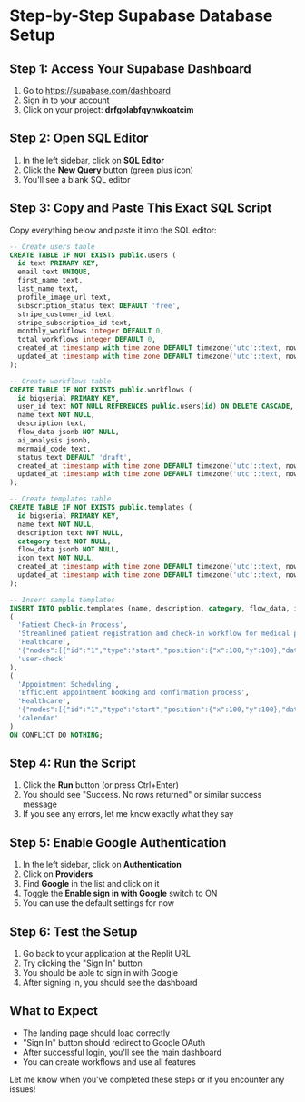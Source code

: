 # Step-by-Step Supabase Database Setup

## Step 1: Access Your Supabase Dashboard
1. Go to https://supabase.com/dashboard
2. Sign in to your account
3. Click on your project: **drfgolabfqynwkoatcim**

## Step 2: Open SQL Editor
1. In the left sidebar, click on **SQL Editor**
2. Click the **New Query** button (green plus icon)
3. You'll see a blank SQL editor

## Step 3: Copy and Paste This Exact SQL Script
Copy everything below and paste it into the SQL editor:

```sql
-- Create users table
CREATE TABLE IF NOT EXISTS public.users (
  id text PRIMARY KEY,
  email text UNIQUE,
  first_name text,
  last_name text,
  profile_image_url text,
  subscription_status text DEFAULT 'free',
  stripe_customer_id text,
  stripe_subscription_id text,
  monthly_workflows integer DEFAULT 0,
  total_workflows integer DEFAULT 0,
  created_at timestamp with time zone DEFAULT timezone('utc'::text, now()) NOT NULL,
  updated_at timestamp with time zone DEFAULT timezone('utc'::text, now()) NOT NULL
);

-- Create workflows table
CREATE TABLE IF NOT EXISTS public.workflows (
  id bigserial PRIMARY KEY,
  user_id text NOT NULL REFERENCES public.users(id) ON DELETE CASCADE,
  name text NOT NULL,
  description text,
  flow_data jsonb NOT NULL,
  ai_analysis jsonb,
  mermaid_code text,
  status text DEFAULT 'draft',
  created_at timestamp with time zone DEFAULT timezone('utc'::text, now()) NOT NULL,
  updated_at timestamp with time zone DEFAULT timezone('utc'::text, now()) NOT NULL
);

-- Create templates table
CREATE TABLE IF NOT EXISTS public.templates (
  id bigserial PRIMARY KEY,
  name text NOT NULL,
  description text NOT NULL,
  category text NOT NULL,
  flow_data jsonb NOT NULL,
  icon text NOT NULL,
  created_at timestamp with time zone DEFAULT timezone('utc'::text, now()) NOT NULL,
  updated_at timestamp with time zone DEFAULT timezone('utc'::text, now()) NOT NULL
);

-- Insert sample templates
INSERT INTO public.templates (name, description, category, flow_data, icon) VALUES
(
  'Patient Check-in Process',
  'Streamlined patient registration and check-in workflow for medical practices',
  'Healthcare',
  '{"nodes":[{"id":"1","type":"start","position":{"x":100,"y":100},"data":{"label":"Patient Arrival"}},{"id":"2","type":"process","position":{"x":100,"y":200},"data":{"label":"Digital Check-in"}},{"id":"3","type":"decision","position":{"x":100,"y":300},"data":{"label":"Insurance Verification"}},{"id":"4","type":"end","position":{"x":100,"y":400},"data":{"label":"Ready for Provider"}}],"edges":[{"id":"e1-2","source":"1","target":"2"},{"id":"e2-3","source":"2","target":"3"},{"id":"e3-4","source":"3","target":"4"}]}',
  'user-check'
),
(
  'Appointment Scheduling',
  'Efficient appointment booking and confirmation process',
  'Healthcare',
  '{"nodes":[{"id":"1","type":"start","position":{"x":100,"y":100},"data":{"label":"Schedule Request"}},{"id":"2","type":"process","position":{"x":100,"y":200},"data":{"label":"Check Availability"}},{"id":"3","type":"decision","position":{"x":100,"y":300},"data":{"label":"Confirm Appointment"}},{"id":"4","type":"end","position":{"x":100,"y":400},"data":{"label":"Send Confirmation"}}],"edges":[{"id":"e1-2","source":"1","target":"2"},{"id":"e2-3","source":"2","target":"3"},{"id":"e3-4","source":"3","target":"4"}]}',
  'calendar'
)
ON CONFLICT DO NOTHING;
```

## Step 4: Run the Script
1. Click the **Run** button (or press Ctrl+Enter)
2. You should see "Success. No rows returned" or similar success message
3. If you see any errors, let me know exactly what they say

## Step 5: Enable Google Authentication
1. In the left sidebar, click on **Authentication**
2. Click on **Providers**
3. Find **Google** in the list and click on it
4. Toggle the **Enable sign in with Google** switch to ON
5. You can use the default settings for now

## Step 6: Test the Setup
1. Go back to your application at the Replit URL
2. Try clicking the "Sign In" button
3. You should be able to sign in with Google
4. After signing in, you should see the dashboard

## What to Expect
- The landing page should load correctly
- "Sign In" button should redirect to Google OAuth
- After successful login, you'll see the main dashboard
- You can create workflows and use all features

Let me know when you've completed these steps or if you encounter any issues!